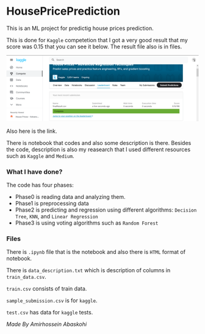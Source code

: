# HousePricePrediction
This is an ML project for predictig house prices prediction.

This is done for `Kaggle` competetion that I got a very good result that my score was 0.15 that you can see it below.
The result file also is in files.

<img src="images/result.png"/>

Also here is the link.

There is notebook that codes and also some description is there. Besides the code, description is also my reasearch
that I used different resources such as `Kaggle` and `Medium`.


### What I have done?

The code has four phases:
* Phase0 is reading data and analyzing them.
* Phase1 is preprocessing data
* Phase2 is predicting and regression using different algorithms: `Decision Tree`, `KNN`, and `Linear Regression`
* Phase3 is using voting algorithms such as `Random Forest`

### Files

There is `.ipynb` file that is the notebook and also there is `HTML` format of notebook.

There is `data_description.txt` which is description of columns in `train_data.csv`.

`train.csv` consists of train data.

`sample_submission.csv` is for `kaggle`.

`test.csv` has data for `kaggle` tests.

*Made By Amirhossein Abaskohi*
